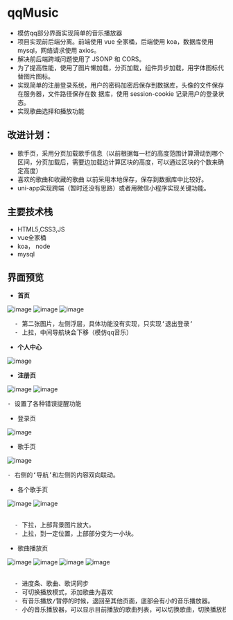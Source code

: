 # qqMusic
- 模仿qq部分界面实现简单的音乐播放器
- 项目实现前后端分离。前端使用 vue 全家桶，后端使用 koa，数据库使用 mysql，网络请求使用 axios。
- 解决前后端跨域问题使用了 JSONP 和 CORS。
- 为了提高性能，使用了图片懒加载，分页加载，组件异步加载，用字体图标代替图片图标。
- 实现简单的注册登录系统，用户的密码加密后保存到数据库，头像的文件保存在服务器，文件路径保存在数
据库，使用 session-cookie 记录用户的登录状态。
- 实现歌曲选择和播放功能
## 改进计划：
- 歌手页，采用分页加载歌手信息（以前根据每一栏的高度范围计算滑动到哪个区间，分页加载后，需要边加载边计算区块的高度，可以通过区块的个数来确定高度）
- 喜欢的歌曲和收藏的歌曲 以前采用本地保存，保存到数据库中比较好。
- uni-app实现跨端（暂时还没有思路）或者用微信小程序实现关键功能。
## 主要技术栈
- HTML5,CSS3,JS
- vue全家桶
- koa， node
- mysql
## 界面预览

* **首页** 

![image](https://github.com/hejh1995/project-img/blob/master/1.png)
![image](https://github.com/hejh1995/project-img/blob/master/2.png)
![image](https://github.com/hejh1995/project-img/blob/master/13.png)
<pre>
  - 第二张图片，左侧浮层，具体功能没有实现，只实现‘退出登录‘
  - 上拉，中间导航块会下移（模仿qq音乐）
</pre>

* **个人中心** 

![image](https://github.com/hejh1995/project-img/blob/master/3.png)

* **注册页**

![image](https://github.com/hejh1995/project-img/blob/master/5.png)
![image](https://github.com/hejh1995/project-img/blob/master/6.png)
  <pre>- 设置了各种错误提醒功能</pre>
* 登录页

![image](https://github.com/hejh1995/project-img/blob/master/4.png)

* 歌手页

![image](https://github.com/hejh1995/project-img/blob/master/7.png)
<pre>- 右侧的‘导航’和左侧的内容双向联动。</pre>
* 各个歌手页

![image](https://github.com/hejh1995/project-img/blob/master/8.png)
![image](https://github.com/hejh1995/project-img/blob/master/14.png)
<pre> 
  - 下拉，上部背景图片放大。
  - 上拉，到一定位置，上部部分变为一小块。</pre>
* 歌曲播放页

![image](https://github.com/hejh1995/project-img/blob/master/9.png)
![image](https://github.com/hejh1995/project-img/blob/master/10.png)
![image](https://github.com/hejh1995/project-img/blob/master/11.png)
![image](https://github.com/hejh1995/project-img/blob/master/12.png)
<pre> 
  - 进度条、歌曲、歌词同步
  - 可切换播放模式，添加歌曲为喜欢
  - 有音乐播放/暂停的时候，退回至其他页面，底部会有小的音乐播放器。
  - 小的音乐播放器，可以显示目前播放的歌曲列表，可以切换歌曲，切换播放模式，收藏喜欢。
  </pre>
